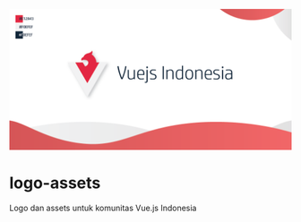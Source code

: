 ![VueJS Indonesia](./header_main.png)

# logo-assets
Logo dan assets untuk komunitas Vue.js Indonesia